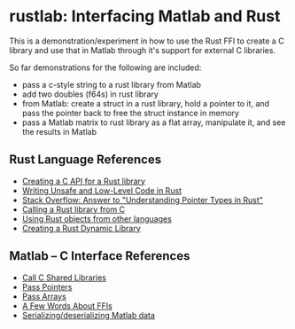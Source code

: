 # rustlab: Interfacing Matlab and Rust

This is a demonstration/experiment in how to use the Rust FFI to create a C library and use that in Matlab through it's support for external C libraries.

So far demonstrations for the following are included:
* pass a c-style string to a rust library from Matlab
* add two doubles (f64s) in rust library
* from Matlab: create a struct in a rust library, hold a pointer to it, and pass the pointer back to free the struct instance in memory
* pass a Matlab matrix to rust library as a flat array, manipulate it, and see the results in Matlab

## Rust Language References
* [Creating a C API for a Rust library](http://www.joshmatthews.net/blog/2015/10/creating-a-c-api-for-a-rust-library/)
* [Writing Unsafe and Low-Level Code in Rust](http://smallcultfollowing.com/rust-int-variations/isize-usize/guide-unsafe.html)
* [Stack Overflow: Answer to "Understanding Pointer Types in Rust"](http://stackoverflow.com/a/31953048/1217063)
* [Calling a Rust library from C](http://mainisusuallyafunction.blogspot.com/2014/08/calling-rust-library-from-c-or-anything.html)
* [Using Rust objects from other languages](http://jakegoulding.com/rust-ffi-omnibus/objects/)
* [Creating a Rust Dynamic Library](http://oppenlander.me/articles/rust-ffi)

## Matlab – C Interface References
* [Call C Shared Libraries](http://www.mathworks.com/help/matlab/using-c-shared-library-functions-in-matlab-.html)
* [Pass Pointers](http://www.mathworks.com/help/matlab/matlab_external/pass-pointers.html)
* [Pass Arrays](http://www.mathworks.com/help/matlab/matlab_external/pass-arrays.html)
* [A Few Words About FFIs](http://matlabsadness.tumblr.com/post/81146476827/a-few-words-about-ffis)
* [Serializing/deserializing Matlab data](http://undocumentedmatlab.com/blog/serializing-deserializing-matlab-data)
